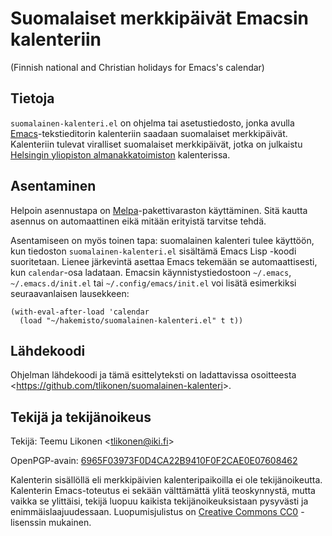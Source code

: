 Suomalaiset merkkipäivät Emacsin kalenteriin
============================================

(Finnish national and Christian holidays for Emacs's calendar)


Tietoja
-------

`suomalainen-kalenteri.el` on ohjelma tai asetustiedosto, jonka avulla
[Emacs][]-tekstieditorin kalenteriin saadaan suomalaiset merkkipäivät.
Kalenteriin tulevat viralliset suomalaiset merkkipäivät, jotka on
julkaistu [Helsingin yliopiston almanakkatoimiston][Almanakka]
kalenterissa.

[Emacs]:     https://www.gnu.org/software/emacs/
[Almanakka]: https://almanakka.helsinki.fi


Asentaminen
-----------

Helpoin asennustapa on [Melpa][]-pakettivaraston käyttäminen. Sitä
kautta asennus on automaattinen eikä mitään erityistä tarvitse tehdä.

[Melpa]: https://melpa.org/

Asentamiseen on myös toinen tapa: suomalainen kalenteri tulee käyttöön,
kun tiedoston `suomalainen-kalenteri.el` sisältämä Emacs Lisp -koodi
suoritetaan. Lienee järkevintä asettaa Emacs tekemään se
automaattisesti, kun `calendar`-osa ladataan. Emacsin
käynnistystiedostoon `~/.emacs`, `~/.emacs.d/init.el` tai
`~/.config/emacs/init.el` voi lisätä esimerkiksi seuraavanlaisen
lausekkeen:

    (with-eval-after-load 'calendar
      (load "~/hakemisto/suomalainen-kalenteri.el" t t))


Lähdekoodi
----------

Ohjelman lähdekoodi ja tämä esittelyteksti on ladattavissa osoitteesta
<<https://github.com/tlikonen/suomalainen-kalenteri>>.


Tekijä ja tekijänoikeus
-----------------------

Tekijä: Teemu Likonen <<tlikonen@iki.fi>>

OpenPGP-avain: [6965F03973F0D4CA22B9410F0F2CAE0E07608462][PGP]

Kalenterin sisällöllä eli merkkipäivien kalenteripaikoilla ei ole
tekijänoikeutta. Kalenterin Emacs-toteutus ei sekään välttämättä ylitä
teoskynnystä, mutta vaikka se ylittäisi, tekijä luopuu kaikista
tekijänoikeuksistaan pysyvästi ja enimmäislaajuudessaan.
Luopumisjulistus on [Creative Commons CC0][CC0] -lisenssin mukainen.

[PGP]: http://www.iki.fi/tlikonen/pgp-key.asc
[CC0]: https://creativecommons.org/publicdomain/zero/1.0/legalcode.fi
